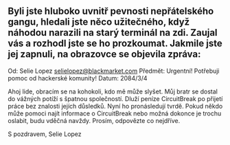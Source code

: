 ## Byli jste hluboko uvnitř pevnosti nepřátelského gangu, hledali jste něco užitečného, když náhodou narazili na starý terminál na zdi. Zaujal vás a rozhodl jste se ho prozkoumat. Jakmile jste jej zapnuli, na obrazovce se objevila zpráva:

Od: Selie Lopez <selielopez@blackmarket.com>
Předmět: Urgentní! Potřebuji pomoc od hackerské komunity!
Datum: 2084/3/4

Ahoj lide, obracím se na kohokoli, kdo mě může slyšet. Můj bratr se dostal do vážných potíží s špatnou společností. Dluží peníze CircuitBreak po přijetí práce bez znalosti jejích důsledků. Nyní ho pronásledují tvrdě. Pokud někdo může pomoci najít informace o CircuitBreak nebo možná dokonce je trochu oslabit, budu vděčná navždy. Prosím, odpovězte co nejdříve.

S pozdravem,
Selie Lopez
